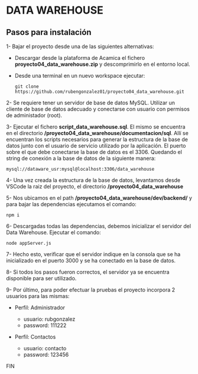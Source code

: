 # DATA WAREHOUSE

## Pasos para instalación

1- Bajar el proyecto desde una de las siguientes alternativas:
  * Descargar desde la plataforma de Acamica el fichero **proyecto04_data_warehouse.zip** y descomprimirlo en el entorno local.
  * Desde una terminal en un nuevo workspace ejecutar:
		
		git clone https://github.com/rubengonzalez01/proyecto04_data_warehouse.git
	
2- Se requiere tener un servidor de base de datos MySQL. Utilizar un cliente de base de datos adecuado y conectarse con usuario con permisos de administador (root). 

3- Ejecutar el fichero **script_data_warehouse.sql**. El mismo se encuentra en el directorio **/proyecto04_data_warehouse/documentacion/sql**. Allí se encuentran los scripts necesarios para generar la estructura de la base de datos junto con el usuario de servicio utilizado por la aplicación. El puerto sobre el que debe conectarse la base de datos es el 3306. Quedando el string de conexión a la base de datos de la siguiente manera:

	mysql://dataware_usr:mysql@localhost:3306/data_warehouse

4- Una vez creada la estructura de la base de datos, levantamos desde VSCode la raiz del proyecto, el directorio **/proyecto04_data_warehouse**

5- Nos ubicamos en el path **/proyecto04_data_warehouse/dev/backend/** y para bajar las dependencias ejecutamos el comando:

 	npm i

6- Descargadas todas las dependencias, debemos inicializar el servidor del Data Warehouse. Ejecutar el comando:

	node appServer.js

7- Hecho esto, verificar que el servidor indique en la consola que se ha inicializado en el puerto 3000 y se ha conectado en la base de datos.

8- Si todos los pasos fueron correctos, el servidor ya se encuentra disponible para ser utilizado.

9- Por último, para poder efectuar la pruebas el proyecto incorpora 2 usuarios para las mismas:

 * Perfil: Administrador
	* usuario: rubgonzalez
 	* password: 111222
 
 
 * Perfil: Contactos
 	* usuario: contacto
 	* password: 123456
 


FIN
